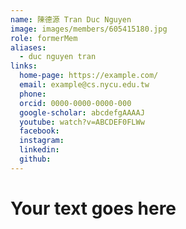 ```yaml
---
name: 陳德源 Tran Duc Nguyen 
image: images/members/605415180.jpg 
role: formerMem
aliases:
  - duc nguyen tran
links:
  home-page: https://example.com/
  email: example@cs.nycu.edu.tw
  phone: 
  orcid: 0000-0000-0000-000
  google-scholar: abcdefgAAAAJ
  youtube: watch?v=ABCDEF0FLWw
  facebook:
  instagram:
  linkedin:
  github:
---
```

# Your text goes here
